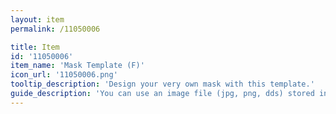 ```yaml
---
layout: item
permalink: /11050006

title: Item
id: '11050006'
item_name: 'Mask Template (F)'
icon_url: '11050006.png'
tooltip_description: 'Design your very own mask with this template.'
guide_description: 'You can use an image file (jpg, png, dds) stored in the MapleStory2\Custom\Equip folder.'
---
```

